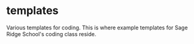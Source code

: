 # templates
Various templates for coding. This is where example templates for Sage Ridge School's coding class reside.
